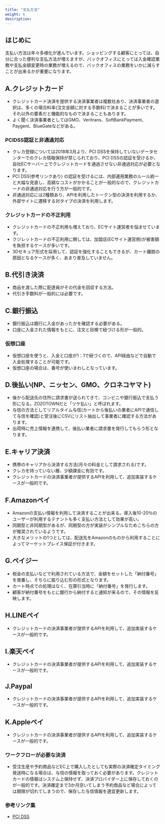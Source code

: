 ```yaml
---
title: "支払方法"
weight: 6
description: 
---
```


## はじめに

支払い方法は年々多様化が進んでいます。ショッピングする顧客にとっては、自分に合った便利な支払方法が増えますが、バックオフィスにとっては入金確認業務や支払金額変更時の業務が増えるので、バックオフィスの業務をいかに減らすことが出来るかが重要になります。

## A.クレジットカード

- クレジットカード決済を提供する決済事業者は複数社あり、決済事業者の選択は、多くの場合料率(注文金額に対する手数料)で決まることが多いです。それ以外の要素だと機能的なもので決まることもあります。
- よく聞く決済事業者としてはGMO、Veritrans、SoftBankPayment、Paygent、BlueGateなどがある。

### PCIDSS認証と非通過対応

- クレカ登録については2018年3月より、PCI DSSを保持していないデータセンターでのクレカ情報保持が禁じられており、PCI DSSの認証を受けるか、自社ECサーバー上でクレジットカードを通過させない非通過対応が必要となります。
- PCI DSS(参考リンクあり) の認証を受けるには、内部運用業務のルール統一と大幅な見直し、高額なコストがかかることが一般的なので、クレジットカードの非通過対応を行う方が一般的です。
- 非通過対応には2種類あり、APIを利用したトークン型の決済を利用するか、外部サイトに遷移する対タイプの決済を利用します。

### クレジットカードの不正利用

- クレジットカードの不正利用も増えており、ECサイト運営者を悩ませています。
- クジレットカードの不正利用に関しては、加盟店(ECサイト運営側)が被害額を負担するケースが多いです。
- 3Dセキュア形式を採用して、認証を強化することもできるが、カート離脱の原因となるケースが多く、あまり普及していません。

## B.代引き決済

- 商品を渡した際に配達員がその代金を回収する方法。
- 代引き手数料が一般的には必要です。

## C.銀行振込

- 銀行振込は銀行に入金があったかを確認する必要がある。
- 口座に入金された情報をもとに、注文と目検で紐づける形が一般的。

### 仮想口座

- 仮想口座を使うと、入金と口座が1：1で紐づくので、API経由などで自動で入金処理することが可能です。
- 仮想口座の場合は、番号が使いまわしとなっています。

## D.後払い(NP、ニッセン、GMO、クロネコヤマト)

- 後から配送先の住所に請求書が送られてきて、コンビニや銀行振込で支払う形になる。ZOZOTOWNだと「ツケ払い」と呼ばれます。
- 与信の方法としてリアルタイム与信(カートから後払いの業者にAPIで通信して与信を確認)と受注後にCSVにリスト抽出して事業者に確認する方法があります。
- 出荷時に売上情報を連携して、後払い業者に請求書を発行してもらう形となります。

## E.キャリア決済

- 携帯のキャリアから決済する方法(月々の料金として請求される)です。
- クレカを持っていない層、少額課金に有効です。
- クレジットカードの決済事業者が提供するAPIを利用して、追加実装するケースが一般的です。

## F.Amazonペイ

- Amazonの支払い情報を利用して決済することが出来る。導入後10-20％のユーザーが利用するテナントも多く支払い方法として効果が高い。
- 同期型と非同期型があるが、同期型の方が実装がシンプルなためこちらの方が推奨されているようです。
- 大きなメリットの1つとしては、配送先をAmazonのものから利用することによってマーケットプレイス保証が付きます。

## G.ペイジー

- 税金の支払いなどで利用されている方法で、金額をセットした「納付番号」を発番し、そちらに振り込む形の形式となります。
- カート時点での処理はなく、在庫引当時に「納付番号」を発行します。
- 顧客が納付番号をもとに銀行から納付すると通知が来るので、その情報を反映します。

## H.LINEペイ

- クレジットカードの決済事業者が提供するAPIを利用して、追加実装するケースが一般的です。

## I.楽天ペイ

- クレジットカードの決済事業者が提供するAPIを利用して、追加実装するケースが一般的です。

## J.Paypal

- クレジットカードの決済事業者が提供するAPIを利用して、追加実装するケースが一般的です。

## K.Appleペイ

- クレジットカードの決済事業者が提供するAPIを利用して、追加実装するケースが一般的です。

### ワークフローが必要な決済

- 受注生産や予約商品などEC上で購入したとしても実際の決済確定タイミング発送時になる場合は、与信の情報を取っておく必要があります。クレジットカードの情報はシステム上保持せず、決済プロバイダー上に保存しておくのが一般的です。決済確定まで3か月空いてしまう予約商品など場合によっては期限が切れてしまうので、保存した与信情報を適宜更新します。

### 参考リンク集

- [PCI DSS](https://ja.wikipedia.org/wiki/PCI%E3%83%87%E3%83%BC%E3%82%BF%E3%82%BB%E3%82%AD%E3%83%A5%E3%83%AA%E3%83%86%E3%82%A3%E3%82%B9%E3%82%BF%E3%83%B3%E3%83%80%E3%83%BC%E3%83%89)